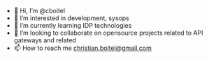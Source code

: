 - 👋 Hi, I’m @cboitel
- 👀 I’m interested in development, sysops
- 🌱 I’m currently learning IDP technologies
- 💞️ I’m looking to collaborate on opensource projects related to API gateways and related
- 📫 How to reach me christian.boitel@gmail.com

<!---
cboitel/cboitel is a ✨ special ✨ repository because its `README.md` (this file) appears on your GitHub profile.
You can click the Preview link to take a look at your changes.
--->
